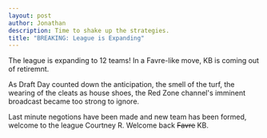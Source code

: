 ```yaml
---
layout: post
author: Jonathan
description: Time to shake up the strategies.
title: "BREAKING: League is Expanding"
---
```

The league is expanding to 12 teams! In a Favre-like move, KB is coming out of retiremnt. 

As Draft Day counted down the anticipation, the smell of the turf, the wearing of the cleats as house shoes, the Red Zone channel's imminent broadcast became too strong to ignore. 

Last minute negotions have been made and new team has been formed, welcome to the league Courtney R. Welcome back ~~Favre~~ KB. 